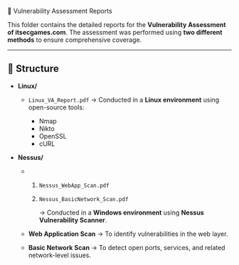 📑 Vulnerability Assessment Reports

This folder contains the detailed reports for the **Vulnerability Assessment of itsecgames.com**.
The assessment was performed using **two different methods** to ensure comprehensive coverage.

---

## 📂 Structure

* **Linux/**

  * `Linux_VA_Report.pdf` → Conducted in a **Linux environment** using open-source tools:

    * Nmap
    * Nikto
    * OpenSSL
    * cURL

* **Nessus/**

  *   1) `Nessus_WebApp_Scan.pdf`
      2) `Nessus_BasicNetwork_Scan.pdf`

         → Conducted in a **Windows environment** using **Nessus Vulnerability Scanner**.

    * **Web Application Scan** → To identify vulnerabilities in the web layer.
    * **Basic Network Scan** → To detect open ports, services, and related network-level issues.

